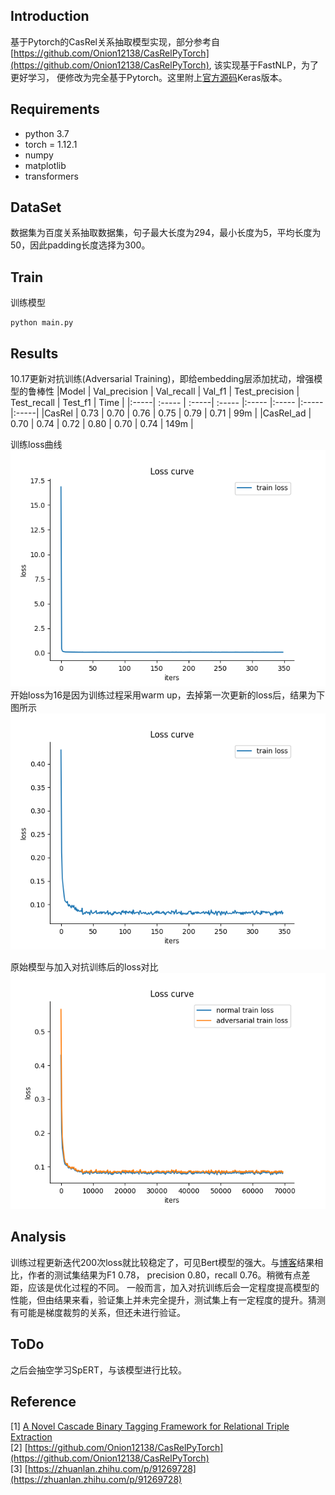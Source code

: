 ## Introduction

基于Pytorch的CasRel关系抽取模型实现，部分参考自[https://github.com/Onion12138/CasRelPyTorch](https://github.com/Onion12138/CasRelPyTorch), 该实现基于FastNLP，为了更好学习，
便修改为完全基于Pytorch。这里附上[官方源码](https://github.com/weizhepei/CasRel)Keras版本。

## Requirements

* python 3.7
* torch = 1.12.1
* numpy
* matplotlib
* transformers

## DataSet
数据集为百度关系抽取数据集，句子最大长度为294，最小长度为5，平均长度为50，因此padding长度选择为300。

## Train
训练模型

    python main.py
    
## Results
10.17更新对抗训练(Adversarial Training)，即给embedding层添加扰动，增强模型的鲁棒性 
|Model | Val_precision | Val_recall | Val_f1 | Test_precision | Test_recall | Test_f1 | Time |
|:-----| :----- | :-----| :----- |:----- |:----- |:----- |:-----|
|CasRel | 0.73 | 0.70 | 0.76 | 0.75 | 0.79 | 0.71 | 99m |
|CasRel_ad | 0.70 | 0.74 | 0.72 | 0.80 | 0.70 | 0.74 | 149m |

训练loss曲线  
![loss_curve](https://github.com/lisj1211/NLP/blob/main/CasRel/picture/loss1.png)  
开始loss为16是因为训练过程采用warm up，去掉第一次更新的loss后，结果为下图所示  
![loss_curve](https://github.com/lisj1211/NLP/blob/main/CasRel/picture/loss.png) 

原始模型与加入对抗训练后的loss对比  
![loss_curve](https://github.com/lisj1211/NLP/blob/main/CasRel/picture/compare.png)  

## Analysis

训练过程更新迭代200次loss就比较稳定了，可见Bert模型的强大。与[博客](https://github.com/Onion12138/CasRelPyTorch)结果相比，作者的测试集结果为F1 0.78，
precision 0.80，recall 0.76。稍微有点差距，应该是优化过程的不同。 
一般而言，加入对抗训练后会一定程度提高模型的性能，但由结果来看，验证集上并未完全提升，测试集上有一定程度的提升。猜测有可能是梯度裁剪的关系，但还未进行验证。


## ToDo

之后会抽空学习SpERT，与该模型进行比较。

## Reference
[1] [A Novel Cascade Binary Tagging Framework for Relational Triple Extraction](https://arxiv.org/abs/1909.03227)  
[2] [https://github.com/Onion12138/CasRelPyTorch](https://github.com/Onion12138/CasRelPyTorch)  
[3] [https://zhuanlan.zhihu.com/p/91269728](https://zhuanlan.zhihu.com/p/91269728)
